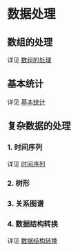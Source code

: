 # 数据处理

## 数组的处理

详见 [数组的处理](./array.md)

## 基本统计

详见 [基本统计](./basic.md)

## 复杂数据的处理

### 1. 时间序列

详见 [时间序列](./time-series.md)

### 2. 树形

### 3. 关系图谱

### 4. 数据结构转换

详见 [数据结构转换](./dataset-transition.md)
